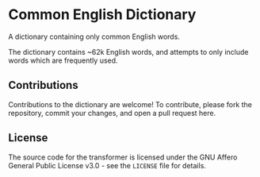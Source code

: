 # Common English Dictionary

A dictionary containing only common English words.

The dictionary contains ~62k English words, and attempts to only include words which are frequently used.

## Contributions

Contributions to the dictionary are welcome! To contribute, please fork the repository, commit your changes, and open a pull request here.

## License

The source code for the transformer is licensed under the GNU Affero General Public License v3.0 - see the `LICENSE` file for details.
